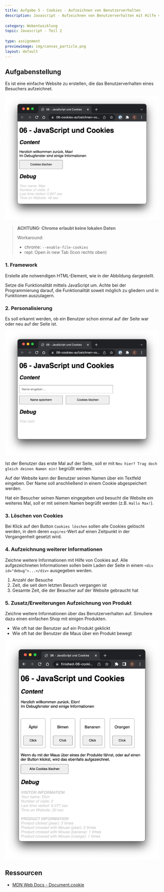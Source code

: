 ```yaml
---
title: Aufgabe 5 - Cookies - Aufzeichnen von Benutzerverhalten
description: Javascript - Aufzeichnen von Benutzerverhalten mit Hilfe von Cookies

category: Webentwicklung
topic: Javascript - Teil 2

type: assignment
previewimage: img/canvas_particle.png
layout: default
---
```


## Aufgabenstellung

Es ist eine einfache Website zu erstellen, die das Benutzerverhalten eines Besuchers aufzeichnet.

![Beispielhafte Umsetzung](img/js_cookies_data.png)

> **ACHTUNG: Chrome erlaubt keine lokalen Daten**
>
> Workaround:
>
> * chrome: `--enable-file-cookies`
> * repl: Open in new Tab (Icon rechts oben)

### 1. Framework

Erstelle alle notwendigen HTML-Element, wie in der Abbildung dargestellt.


Setze die Funktionalität mittels JavaScript um. Achte bei der Programmierung darauf, die Funktionalität soweit möglich zu gliedern und in Funktionen auszulagern.

### 2. Personalisierung
Es soll erkannt werden, ob ein Benutzer schon einmal auf der Seite war oder neu auf der Seite ist.

![Beispielhafte Umsetzung](img/js_cookies_first.png)

Ist der Benutzer das erste Mal auf der Seite, soll er mit `Neu hier? Trag doch gleich deinen
Namen ein!` begrüßt werden.

Auf der Website kann der Benutzer seinen Namen über ein Textfeld eingeben. Der Name soll anschließend in einem Cookie abgespeichert werden.

Hat ein Besucher seinen Namen eingegeben und besucht die Website ein weiteres Mal, soll er mit seinem Namen begrüßt werden (z.B. `Hallo Max!`).

### 3. Löschen von Cookies
Bei Klick auf den Button `Cookies löschen` sollen alle Cookies gelöscht werden, in dem deren `expires`-Wert auf einen Zeitpunkt in der Vergangenheit gesetzt wird.

### 4. Aufzeichnung weiterer Informationen

Zeichne weitere Informationen mit Hilfe von Cookies auf. Alle aufgezeichneten Informationen sollen beim Laden der Seite in einem `<div id="debug">...</div>` ausgegeben werden.

1. Anzahl der Besuche
2. Zeit, die seit dem letzten Besuch vergangen ist
3. Gesamte Zeit, die der Besucher auf der Website gebraucht hat

### 5. Zusatz/Erweiterungen Aufzeichnung von Produkt

Zeichne weitere Informationen über das Benutzerverhalten auf. Simuliere dazu einen einfachen Shop mit einigen Produkten.

* Wie oft hat der Benutzer auf ein Produkt geklickt
* Wie oft hat der Benutzer die Maus über ein Produkt bewegt

![Beispielhafte Umsetzung zur Erfassung von Shopping-Daten](img/js_cookies_shop.png)

## Ressourcen

* [MDN Web Docs - Document.cookie](https://developer.mozilla.org/en-US/docs/Web/API/Document/cookie)